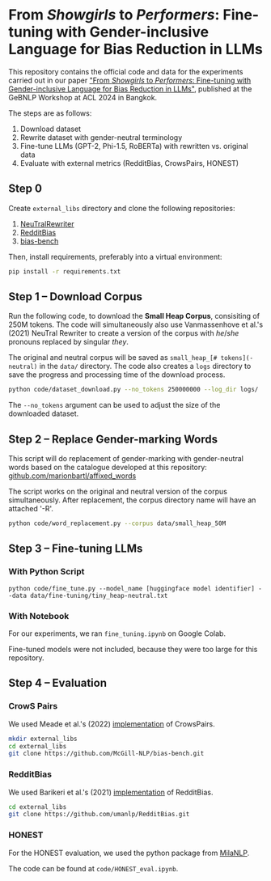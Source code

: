 # From _Showgirls_ to _Performers_: Fine-tuning with Gender-inclusive Language for Bias Reduction in LLMs

This repository contains the official code and data for the experiments carried out in our paper ["From _Showgirls_ to _Performers_: Fine-tuning with Gender-inclusive Language for Bias Reduction in LLMs"](https://aclanthology.org/2024.gebnlp-1.18/), published at the GeBNLP Workshop at ACL 2024 in Bangkok. 

The steps are as follows: 

1. Download dataset 
2. Rewrite dataset with gender-neutral terminology
4. Fine-tune LLMs (GPT-2, Phi-1.5, RoBERTa) with rewritten vs. original data
5. Evaluate with external metrics (RedditBias, CrowsPairs, HONEST)

## Step 0

Create `external_libs` directory and clone the following repositories: 

1. [NeuTralRewriter](https://github.com/vnmssnhv/NeuTralRewriter)
2. [RedditBias](https://github.com/SoumyaBarikeri/RedditBias)
3. [bias-bench](https://github.com/McGill-NLP/bias-bench)


Then, install requirements, preferably into a virtual environment: 
```sh
pip install -r requirements.txt
```

## Step 1 &ndash; Download Corpus

Run the following code, to download the **Small Heap Corpus**, consisiting of 250M tokens. The code will simultaneously also use Vanmassenhove et al.'s (2021) NeuTral Rewriter to create a version of the corpus with _he_/_she_ pronouns replaced by singular _they_.

The original and neutral corpus will be saved as `small_heap_[# tokens](-neutral)` in the `data/` directory.
The code also creates a `logs` directory to save the progress and processing time of the download process.

```sh
python code/dataset_download.py --no_tokens 250000000 --log_dir logs/
```

The `--no_tokens` argument can be used to adjust the size of the downloaded dataset.


## Step 2 &ndash; Replace Gender-marking Words

This script will do replacement of gender-marking with gender-neutral words based on the catalogue developed at this repository: [github.com/marionbartl/affixed_words](https://github.com/marionbartl/affixed_words)

The script works on the original and neutral version of the corpus simultaneously. After replacement, the corpus directory name will have an attached '-R'. 

```sh
python code/word_replacement.py --corpus data/small_heap_50M
```

## Step 3 &ndash; Fine-tuning LLMs

### With Python Script

```
python code/fine_tune.py --model_name [huggingface model identifier] --data data/fine-tuning/tiny_heap-neutral.txt
```

### With Notebook 

For our experiments, we ran `fine_tuning.ipynb` on Google Colab. 

Fine-tuned models were not included, because they were too large for this repository. 

## Step 4 &ndash; Evaluation

### CrowS Pairs

We used Meade et al.'s (2022) [implementation](https://github.com/McGill-NLP/bias-bench) of CrowsPairs.

```sh
mkdir external_libs
cd external_libs
git clone https://github.com/McGill-NLP/bias-bench.git
```

### RedditBias

We used Barikeri et al.'s (2021) [implementation](https://github.com/umanlp/RedditBias) of RedditBias. 

```sh
cd external_libs
git clone https://github.com/umanlp/RedditBias.git
```

### HONEST

For the HONEST evaluation, we used the python package from [MilaNLP](https://github.com/MilaNLProc/honest).

The code can be found at `code/HONEST_eval.ipynb`. 

